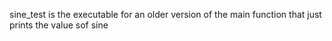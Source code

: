 sine_test is the executable for an older version of the main function that just prints the value sof sine
